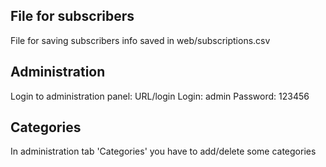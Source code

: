 
## File for subscribers

File for saving subscribers info saved in web/subscriptions.csv

## Administration

Login to administration panel:
URL/login
Login:    admin
Password: 123456

## Categories

In administration tab 'Categories' you have to add/delete some categories




